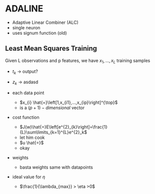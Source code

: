 
# ADALINE
- Adaptive Linear Combiner (ALC)
- single neuron
- uses signum function (old)

## Least Mean Squares Training
Given L observations and p features, we have $x_1,...,x_L$ training samples
- $t_k$ → output?
- $z_k$ → asdasd
- each data point 
	- $x_{i} \hat{=}\left[1,x_{i1},...,x_{ip}\right]^{\top}$
	- is a $(p + 1)-dimensional$ vector
- cost function
	- $J(w)\hat{=}E\left[e^{2}_{k}\right]=\frac{1}{L}\sum\limits_{k=1}^{L}e^{2}_k$
	- let him cook
	- $u \hat{=}$
	- okay
- weights
	- basta weights same with datapoints

- ideal value for  $\eta$
	- $\frac{1}{\lambda_{max}} > \eta >0$

